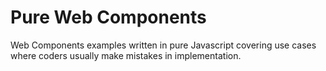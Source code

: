 # Pure Web Components
Web Components examples written in pure Javascript covering use cases
where coders usually make mistakes in implementation.
